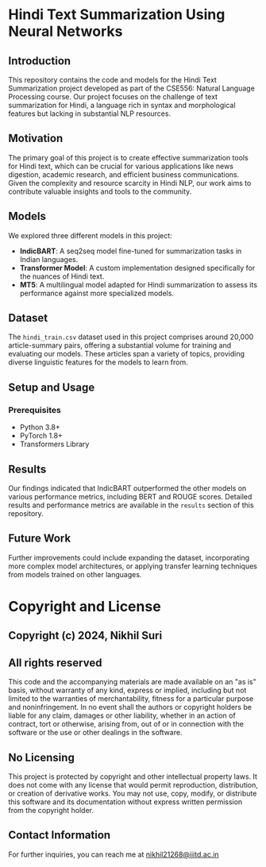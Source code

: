 # Hindi Text Summarization Using Neural Networks

## Introduction

This repository contains the code and models for the Hindi Text Summarization project developed as part of the CSE556: Natural Language Processing course. Our project focuses on the challenge of text summarization for Hindi, a language rich in syntax and morphological features but lacking in substantial NLP resources.

## Motivation

The primary goal of this project is to create effective summarization tools for Hindi text, which can be crucial for various applications like news digestion, academic research, and efficient business communications. Given the complexity and resource scarcity in Hindi NLP, our work aims to contribute valuable insights and tools to the community.

## Models

We explored three different models in this project:
- **IndicBART**: A seq2seq model fine-tuned for summarization tasks in Indian languages.
- **Transformer Model**: A custom implementation designed specifically for the nuances of Hindi text.
- **MT5**: A multilingual model adapted for Hindi summarization to assess its performance against more specialized models.

## Dataset

The `hindi_train.csv` dataset used in this project comprises around 20,000 article-summary pairs, offering a substantial volume for training and evaluating our models. These articles span a variety of topics, providing diverse linguistic features for the models to learn from.

## Setup and Usage

### Prerequisites
- Python 3.8+
- PyTorch 1.8+
- Transformers Library

## Results

Our findings indicated that IndicBART outperformed the other models on various performance metrics, including BERT and ROUGE scores. Detailed results and performance metrics are available in the `results` section of this repository.

## Future Work

Further improvements could include expanding the dataset, incorporating more complex model architectures, or applying transfer learning techniques from models trained on other languages.

# Copyright and License

## Copyright (c) 2024, Nikhil Suri

## All rights reserved

This code and the accompanying materials are made available on an "as is" basis, without warranty of any kind, express or implied, including but not limited to the warranties of merchantability, fitness for a particular purpose and noninfringement. In no event shall the authors or copyright holders be liable for any claim, damages or other liability, whether in an action of contract, tort or otherwise, arising from, out of or in connection with the software or the use or other dealings in the software.

## No Licensing
This project is protected by copyright and other intellectual property laws. It does not come with any license that would permit reproduction, distribution, or creation of derivative works. You may not use, copy, modify, or distribute this software and its documentation without express written permission from the copyright holder.

## Contact Information
For further inquiries, you can reach me at nikhil21268@iiitd.ac.in

